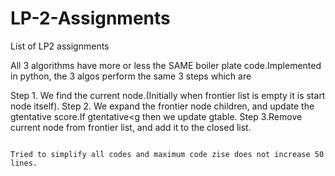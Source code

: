 # LP-2-Assignments
List of LP2 assignments

All 3 algorithms have more or less the SAME boiler plate code.Implemented in python, the 3 algos perform the same 3 steps which are

Step 1. We find the current node.(Initially when frontier list is empty it is start node itself).
Step 2. We expand the frontier node children, and update the gtentative score.If gtentative<g then we update gtable.
Step 3.Remove current node from frontier list, and add it to the closed list.
                                                                                              
                                                                                              Tried to simplify all codes and maximum code zise does not increase 50 lines.
                                                                                              
                                                                                              
                                                                                              
                                                                                            
